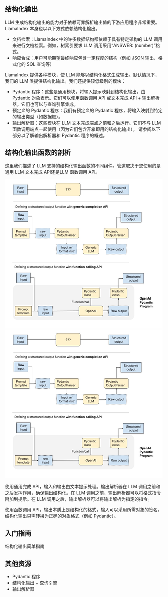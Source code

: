 ## 结构化输出

LLM 生成结构化输出的能力对于依赖可靠解析输出值的下游应用程序非常重要。LlamaIndex 本身也以以下方式依赖结构化输出。

* 文档检索：LlamaIndex 中的许多数据结构都依赖于具有特定架构的 LLM 调用来进行文档检索。例如，树索引要求 LLM 调用采用“ANSWER: (number)”格式。
* 响应合成：用户可能期望最终响应包含一定程度的结构（例如 JSON 输出、格式化的 SQL 查询等）
  
LlamaIndex 提供各种模块，使 LLM 能够以结构化格式生成输出。默认情况下，我们的 LLM 类提供结构化输出。我们还提供较低级别的模块：

* Pydantic 程序：这些是通用模块，将输入提示映射到结构化输出，由 Pydantic 对象表示。它们可以使用函数调用 API 或文本完成 API + 输出解析器。它们也可以与查询引擎集成。
* 预定义的 Pydantic 程序：我们有预定义的 Pydantic 程序，将输入映射到特定的输出类型（如数据框）。
* 输出解析器：这些模块在 LLM 文本完成端点之前和之后运行。它们不与 LLM 函数调用端点一起使用（因为它们包含开箱即用的结构化输出）。
请参阅以下部分以了解输出解析器和 Pydantic 程序的概述。

## 结构化输出函数的剖析

这里我们描述了 LLM 支持的结构化输出函数的不同组件。管道取决于您使用的是通用 LLM 文本完成 API还是LLM 函数调用 API。

![](./img/diagram1.png)
![](./img/diagram1_2.png)

使用通用完成 API，输入和输出由文本提示处理。输出解析器在 LLM 调用之前和之后发挥作用，确保输出结构化。在 LLM 调用之前，输出解析器可以将格式指令附加到提示。在 LLM 调用之后，输出解析器可以将输出解析为指定的指令。

使用函数调用 API，输出本质上是结构化的格式，输入可以采用所需对象的签名。结构化输出只需转换为正确的对象格式（例如 Pydantic）。

## 入门指南

结构化输出简单指南

## 其他资源

* Pydantic 程序
* 结构化输出 + 查询引擎
* 输出解析器